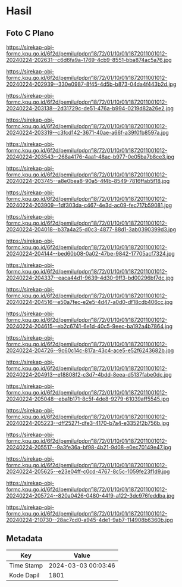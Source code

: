 # Hasil

## Foto C Plano

https://sirekap-obj-formc.kpu.go.id/6f2d/pemilu/pdpr/18/72/01/10/01/1872011001012-20240224-202631--c6d6fa9a-1769-4cb9-8551-bba874ac5a76.jpg

https://sirekap-obj-formc.kpu.go.id/6f2d/pemilu/pdpr/18/72/01/10/01/1872011001012-20240224-202939--330e0987-8f45-4d5b-b873-04da4f443b2d.jpg

https://sirekap-obj-formc.kpu.go.id/6f2d/pemilu/pdpr/18/72/01/10/01/1872011001012-20240224-203138--2d31729c-de51-476a-b994-0219d82a26e2.jpg

https://sirekap-obj-formc.kpu.go.id/6f2d/pemilu/pdpr/18/72/01/10/01/1872011001012-20240224-203319--c3fcd142-3671-40ae-a66f-a39f0fb8597a.jpg

https://sirekap-obj-formc.kpu.go.id/6f2d/pemilu/pdpr/18/72/01/10/01/1872011001012-20240224-203543--268a4176-4aa1-48ac-b977-0e05ba7b8ce3.jpg

https://sirekap-obj-formc.kpu.go.id/6f2d/pemilu/pdpr/18/72/01/10/01/1872011001012-20240224-203745--a8e0bea8-90a5-4f4b-8549-7816ffab5f18.jpg

https://sirekap-obj-formc.kpu.go.id/6f2d/pemilu/pdpr/18/72/01/10/01/1872011001012-20240224-203909--1df303da-c467-4e3d-ac09-fec717b59081.jpg

https://sirekap-obj-formc.kpu.go.id/6f2d/pemilu/pdpr/18/72/01/10/01/1872011001012-20240224-204018--b37a4a25-d0c3-4877-88d1-3ab0390399d3.jpg

https://sirekap-obj-formc.kpu.go.id/6f2d/pemilu/pdpr/18/72/01/10/01/1872011001012-20240224-204144--bed60b08-0a02-47be-9842-17705acf7324.jpg

https://sirekap-obj-formc.kpu.go.id/6f2d/pemilu/pdpr/18/72/01/10/01/1872011001012-20240224-204337--eaca44d1-9639-4d30-9ff3-bd00296bf7dc.jpg

https://sirekap-obj-formc.kpu.go.id/6f2d/pemilu/pdpr/18/72/01/10/01/1872011001012-20240224-204516--e50a7fec-e2e5-4d47-a0d0-df18cdb406cc.jpg

https://sirekap-obj-formc.kpu.go.id/6f2d/pemilu/pdpr/18/72/01/10/01/1872011001012-20240224-204615--eb2c6741-6e1d-40c5-9eec-ba192a4b7864.jpg

https://sirekap-obj-formc.kpu.go.id/6f2d/pemilu/pdpr/18/72/01/10/01/1872011001012-20240224-204726--9c60c14c-817a-43c4-ace5-e52f6243682b.jpg

https://sirekap-obj-formc.kpu.go.id/6f2d/pemilu/pdpr/18/72/01/10/01/1872011001012-20240224-204913--e18808f2-c3d7-4bdd-8eea-d5137fabe0dc.jpg

https://sirekap-obj-formc.kpu.go.id/6f2d/pemilu/pdpr/18/72/01/10/01/1872011001012-20240224-205048--eba1b171-8c5f-4de8-9279-61039aff5545.jpg

https://sirekap-obj-formc.kpu.go.id/6f2d/pemilu/pdpr/18/72/01/10/01/1872011001012-20240224-205223--dff2527f-dfe3-4170-b7a4-e3352f2b756b.jpg

https://sirekap-obj-formc.kpu.go.id/6f2d/pemilu/pdpr/18/72/01/10/01/1872011001012-20240224-205517--9a3fe36a-bf98-4b21-9d08-e0ec70149e47.jpg

https://sirekap-obj-formc.kpu.go.id/6f2d/pemilu/pdpr/18/72/01/10/01/1872011001012-20240224-205625--e23e04ff-c0cd-4767-8c5c-1059fe23f1d9.jpg

https://sirekap-obj-formc.kpu.go.id/6f2d/pemilu/pdpr/18/72/01/10/01/1872011001012-20240224-205724--820a0426-0480-44f9-a122-3dc976feddba.jpg

https://sirekap-obj-formc.kpu.go.id/6f2d/pemilu/pdpr/18/72/01/10/01/1872011001012-20240224-210730--28ac7cd0-a945-4de1-9ab7-114908b6360b.jpg


## Metadata

| Key        | Value               |
| ---------- | ------------------- |
| Time Stamp | 2024-03-03 00:03:46 |
| Kode Dapil | 1801                |



